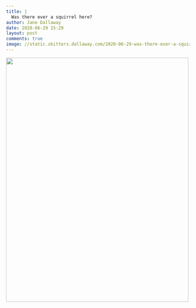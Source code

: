 ```yaml
---
title: |
  Was there ever a squirrel here?
author: Jane Dallaway
date: 2020-06-29 15:29
layout: post
comments: true
image: //static.skitters.dallaway.com/2020-06-29-was-there-ever-a-squirrel-here-thumb-1-IMG-0704.JPG
---
```


<div>
        <a href="//static.skitters.dallaway.com/2020-06-29-was-there-ever-a-squirrel-here-fullsize-1-IMG-0704.JPG">
          <img src="//static.skitters.dallaway.com/2020-06-29-was-there-ever-a-squirrel-here-thumb-1-IMG-0704.JPG" width="500" height="667"/>
        </a>
      </div>


  
      